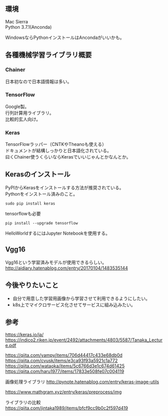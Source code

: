 
## 環境
Mac Sierra  
Python 3.7.1(Anconda)  

WindowsならPythonインストールはAncondaがいいかも。  

## 各種機械学習ライブラリ概要

### Chainer
日本初なので日本語情報は多い。

### TensorFlow
Google製。  
行列計算用ライブラリ。  
比較的玄人向け。  

### Keras
TensorFlowラッパー（CNTKやTheanoも使える）  
ドキュメントが結構しっかりと日本語化されている。  
曰くChainer使うくらいならKerasでいいじゃんとかなんとか。  

## Kerasのインストール

PyPIからKerasをインストールする方法が推奨されている。  
Pythonをインストール済みのこと。  

```
sudo pip install keras
```

tensorflowも必要

```
pip install --upgrade tensorflow
```

HelloWorldするにはJupyter Notebookを使用する。  


## Vgg16
Vgg16という学習済みモデルが使用できるらしい。  
http://aidiary.hatenablog.com/entry/20170104/1483535144  

## 今後やりたいこと

- 自分で用意した学習用画像から学習させて利用できるようにしたい。
- k8s上でマイクロサービス化させてサービスに組み込みたい。

## 参考

https://keras.io/ja/  
https://indico2.riken.jp/event/2492/attachments/4803/5587/Tanaka_Lecture.pdf  

https://qiita.com/yampy/items/706d44417c433e68db0d  
https://qiita.com/cvusk/items/e3ca93f93a5921c1a772  
https://qiita.com/wataoka/items/5c6766d3e1c674d61425  
https://qiita.com/haru1977/items/17833e508fe07c004119

画像処理ライブラリ
http://pynote.hatenablog.com/entry/keras-image-utils

https://www.mathgram.xyz/entry/keras/preprocess/img

ライブラリの比較  
https://qiita.com/jintaka1989/items/bfcf9cc9b0c2f597d419  